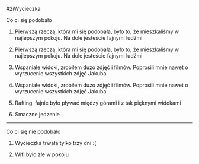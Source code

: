 #2iWycieczka

Co ci się podobało

1. Pierwszą rzeczą, która mi się podobała, było to, że mieszkaliśmy w najlepszym pokoju. Na dole jesteście fajnymi ludźmi

2. Pierwszą rzeczą, która mi się podobała, było to, że mieszkaliśmy w najlepszym pokoju. Na dole jesteście fajnymi ludźmi

3. Wspaniałe widoki, zrobiłem dużo zdjęć i filmów. Poprosili mnie nawet o wyrzucenie wszystkich zdjęć Jakuba

4. Wspaniałe widoki, zrobiłem dużo zdjęć i filmów. Poprosili mnie nawet o wyrzucenie wszystkich zdjęć Jakuba

5. Rafting, fajnie było pływać między górami i z tak pięknymi widokami

6. Smaczne jedzenie

--------------------------------

Co ci się nie podobało

1. Wycieczka trwała tylko trzy dni :(

2. Wifi było złe w pokoju
